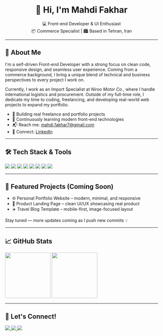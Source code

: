 <h1 align="center">👋 Hi, I'm Mahdi Fakhar</h1>

<p align="center">
💻 Front-end Developer & UI Enthusiast <br>
📦 Commerce Specialist | 🏙 Based in Tehran, Iran
</p>

---

## 🚀 About Me

I'm a self-driven Front-end Developer with a strong focus on clean code, responsive design, and seamless user experience. Coming from a commerce background, I bring a unique blend of technical and business perspectives to every project I work on.

Currently, I work as an Import Specialist at *Niroo Motor Co.*, where I handle international logistics and procurement. Outside of my full-time role, I dedicate my time to coding, freelancing, and developing real-world web projects to expand my portfolio.

- 🔨 Building real freelance and portfolio projects  
- 🌱 Continuously learning modern front-end technologies  
- 📬 Reach me: [mahdi.fakhar7@gmail.com](mailto:mahdi.fakhar7@gmail.com)  
- 🔗 Connect: [LinkedIn](https://linkedin.com/in/mahdi-fakhar)

---

## 🛠️ Tech Stack & Tools

<p align="left">
  <img src="https://img.shields.io/badge/HTML5-E34F26?style=for-the-badge&logo=html5&logoColor=white" />
  <img src="https://img.shields.io/badge/CSS3-1572B6?style=for-the-badge&logo=css3&logoColor=white" />
  <img src="https://img.shields.io/badge/JavaScript-F7DF1E?style=for-the-badge&logo=javascript&logoColor=black" />
  <img src="https://img.shields.io/badge/Bootstrap-7952B3?style=for-the-badge&logo=bootstrap&logoColor=white" />
  <img src="https://img.shields.io/badge/Git-F05032?style=for-the-badge&logo=git&logoColor=white" />
  <img src="https://img.shields.io/badge/GitHub-181717?style=for-the-badge&logo=github&logoColor=white" />
  <img src="https://img.shields.io/badge/Linux-FCC624?style=for-the-badge&logo=linux&logoColor=black" />
  <img src="https://img.shields.io/badge/C++-00599C?style=for-the-badge&logo=cplusplus&logoColor=white" />
</p>

---

## 📁 Featured Projects (Coming Soon)

- 🌐 Personal Portfolio Website – modern, minimal, and responsive  
- 📱 Product Landing Page – clean UI/UX showcasing real product  
- ✈️ Travel Blog Template – mobile-first, image-focused layout  

Stay tuned — more updates coming as I push new commits 💡

---

## 📈 GitHub Stats

<p align="left">
  <img src="https://github-readme-stats.vercel.app/api?username=mahdifakhar78&show_icons=true&theme=default" height="150" />
  <img src="https://github-readme-stats.vercel.app/api/top-langs/?username=mahdifakhar78&layout=compact&langs_count=6&theme=default" height="150" />
</p>

---

## 🤝 Let's Connect!

<p align="left">
  <a href="mailto:mahdi.fakhar7@gmail.com">
    <img src="https://img.shields.io/badge/Email-D14836?style=for-the-badge&logo=gmail&logoColor=white" />
  </a>
  <a href="https://linkedin.com/in/mahdi-fakhar" target="_blank">
    <img src="https://img.shields.io/badge/LinkedIn-0A66C2?style=for-the-badge&logo=linkedin&logoColor=white" />
  </a>
  <!-- Optional GitHub profile link -->
  <a href="https://github.com/mahdi-fakhar" target="_blank">
    <img src="https://img.shields.io/badge/GitHub-181717?style=for-the-badge&logo=github&logoColor=white" />
  </a>
</p>




